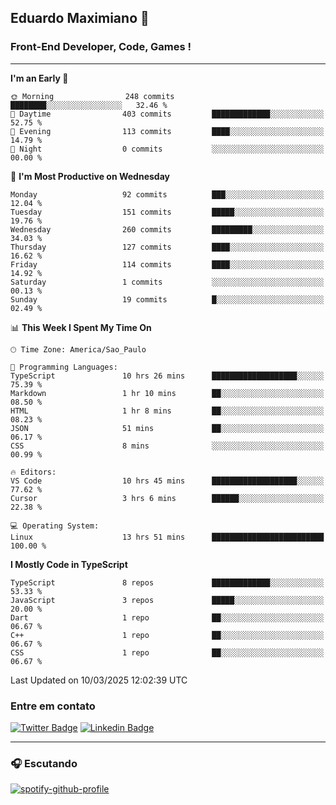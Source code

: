 ## Eduardo Maximiano 👋

### Front-End Developer, Code, Games !

---

<!--START_SECTION:waka-->
**I'm an Early 🐤** 

```text
🌞 Morning                248 commits         ████████░░░░░░░░░░░░░░░░░   32.46 % 
🌆 Daytime                403 commits         █████████████░░░░░░░░░░░░   52.75 % 
🌃 Evening                113 commits         ████░░░░░░░░░░░░░░░░░░░░░   14.79 % 
🌙 Night                  0 commits           ░░░░░░░░░░░░░░░░░░░░░░░░░   00.00 % 
```
📅 **I'm Most Productive on Wednesday** 

```text
Monday                   92 commits          ███░░░░░░░░░░░░░░░░░░░░░░   12.04 % 
Tuesday                  151 commits         █████░░░░░░░░░░░░░░░░░░░░   19.76 % 
Wednesday                260 commits         █████████░░░░░░░░░░░░░░░░   34.03 % 
Thursday                 127 commits         ████░░░░░░░░░░░░░░░░░░░░░   16.62 % 
Friday                   114 commits         ████░░░░░░░░░░░░░░░░░░░░░   14.92 % 
Saturday                 1 commits           ░░░░░░░░░░░░░░░░░░░░░░░░░   00.13 % 
Sunday                   19 commits          █░░░░░░░░░░░░░░░░░░░░░░░░   02.49 % 
```


📊 **This Week I Spent My Time On** 

```text
🕑︎ Time Zone: America/Sao_Paulo

💬 Programming Languages: 
TypeScript               10 hrs 26 mins      ███████████████████░░░░░░   75.39 % 
Markdown                 1 hr 10 mins        ██░░░░░░░░░░░░░░░░░░░░░░░   08.50 % 
HTML                     1 hr 8 mins         ██░░░░░░░░░░░░░░░░░░░░░░░   08.23 % 
JSON                     51 mins             ██░░░░░░░░░░░░░░░░░░░░░░░   06.17 % 
CSS                      8 mins              ░░░░░░░░░░░░░░░░░░░░░░░░░   00.99 % 

🔥 Editors: 
VS Code                  10 hrs 45 mins      ███████████████████░░░░░░   77.62 % 
Cursor                   3 hrs 6 mins        ██████░░░░░░░░░░░░░░░░░░░   22.38 % 

💻 Operating System: 
Linux                    13 hrs 51 mins      █████████████████████████   100.00 % 
```

**I Mostly Code in TypeScript** 

```text
TypeScript               8 repos             █████████████░░░░░░░░░░░░   53.33 % 
JavaScript               3 repos             █████░░░░░░░░░░░░░░░░░░░░   20.00 % 
Dart                     1 repo              ██░░░░░░░░░░░░░░░░░░░░░░░   06.67 % 
C++                      1 repo              ██░░░░░░░░░░░░░░░░░░░░░░░   06.67 % 
CSS                      1 repo              ██░░░░░░░░░░░░░░░░░░░░░░░   06.67 % 
```




 Last Updated on 10/03/2025 12:02:39 UTC
<!--END_SECTION:waka-->

### Entre em contato

[![Twitter Badge](https://img.shields.io/badge/-@edmaxi-1ca0f1?style=flat-square&labelColor=1ca0f1&logo=twitter&logoColor=white&link=https://twitter.com/edmaxi)](https://twitter.com/edmaxi)
[![Linkedin Badge](https://img.shields.io/badge/-Eduardo_Maximiano-0077B5?style=flat-square&logo=Linkedin&logoColor=white&link=https://www.linkedin.com/in/maximiano-eduardo)](https://www.linkedin.com/in/maximiano-eduardo)

---

### 🎧 Escutando
[![spotify-github-profile](https://spotify-github-profile.kittinanx.com/api/view?uid=comgigo&cover_image=true&theme=novatorem&show_offline=false&background_color=121212&interchange=false&bar_color=53b14f&bar_color_cover=true)](https://spotify-github-profile.kittinanx.com/api/view?uid=comgigo&redirect=true)
